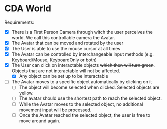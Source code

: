 # CDA World

Requirements:

- [x] There is a First Person Camera through witch the user perceives the world. We call this controllable camera the Avatar.
- [x] The Avatar that can be moved and rotated by the user
- [x] The User is able to use the mouse cursor at all times
- [x] The Avatar can be controlled by interchangeable input methods (e.g. Keyboard/Mouse, KeyboardOnly or both)
- [x] The User can click on interactable objects ~~which then will turn green~~. Objects that are not interactable will not be affected.
  - [x] Any object can be set up to be interactable
- [ ] The Avatar moves to a specific object automatically by clicking on it
  - [ ] The object will become selected when clicked. Selected objects are yellow.
  - [ ] The avatar should use the shortest path to reach the selected object.
  - [ ] While the Avatar moves to the selected object, no additional movement input will be processed.
  - [ ] Once the Avatar reached the selected object, the user is free to move around again.